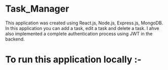 # Task_Manager
This application was created using React.js, Node.js, Express.js, MongoDB. 
In this application you can add a task, edit a task and delete a task.
I ahve also implemented a complete authentication process using JWT in the backend.
# To run this application locally :-
   
